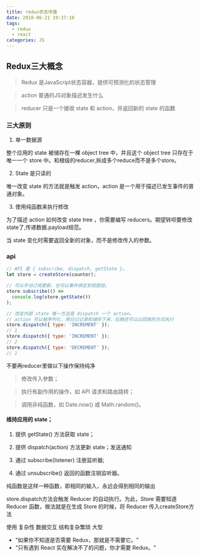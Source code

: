 ```yaml
---
title: redux状态传播
date: 2018-06-21 19:37:18
tags:
  - redux
  - react
categories: JS
---
```


## Redux三大概念
> Redux 是JavaScript状态容器，提供可预测化的状态管理

> action 普通的JS对象描述发生什么

> reducer 只是一个接收 state 和 action，并返回新的 state 的函数

### 三大原则

1. 单一数据源

整个应用的 state 被储存在一棵 object tree 中，并且这个 object tree 只存在于唯一一个 store 中。和根级的reducer,拆成多个reduce而不是多个store。

2. State 是只读的

唯一改变 state 的方法就是触发 action，action 是一个用于描述已发生事件的普通对象。

3. 使用纯函数来执行修改

为了描述 action 如何改变 state tree ，你需要编写 reducers。期望转呗要修改state了,传递数据.payload规范。

当 state 变化时需要返回全新的对象，而不是修改传入的参数。

### api
~~~javascript
// API 是 { subscribe, dispatch, getState }。
let store = createStore(counter);

// 可以手动订阅更新，也可以事件绑定到视图层。
store.subscribe(() =>
  console.log(store.getState())
);

// 改变内部 state 唯一方法是 dispatch 一个 action。
// action 可以被序列化，用日记记录和储存下来，后期还可以以回放的方式执行
store.dispatch({ type: 'INCREMENT' });
// 1
store.dispatch({ type: 'INCREMENT' });
// 2
store.dispatch({ type: 'DECREMENT' });
// 1
~~~ 

不要再reducer里做以下操作保持纯净
> 修改传入参数；

> 执行有副作用的操作，如 API 请求和路由跳转；

> 调用非纯函数，如 Date.now() 或 Math.random()。

#### 维持应用的 state；
1. 提供 getState() 方法获取 state；

2. 提供 dispatch(action) 方法更新 state；发送通知

3. 通过 subscribe(listener) 注册监听器;

4. 通过 unsubscribe() 返回的函数注销监听器。

纯函数是这样一种函数，即相同的输入，永远会得到相同的输出

store.dispatch方法会触发 Reducer 的自动执行。为此，Store 需要知道 Reducer 函数，做法就是在生成 Store 的时候，将 Reducer 传入createStore方法

使用 复杂性 数据交互 结构复杂繁琐 大型
- "如果你不知道是否需要 Redux，那就是不需要它。"
- "只有遇到 React 实在解决不了的问题，你才需要 Redux。"


